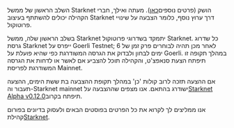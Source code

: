 השלב הראשון של ממשל Starknet הושק (פרטים נוספים[כאן](https://www.starknet.io/en/posts/governance/starknets-governance-first-phase)). מעתה ואילך, חברי הקהילה יכולים להשתתף בעיצוב Starknet דרך ערוץ נוסף, כלומר הצבעה על שינויי פרוטוקול.

בשלב הראשון שלה, ממשל Starknet יתמקד בשדרוגי פרוטוקול Starknet. כל שדרוג גרסת Starknet ייפרס על Goerli Testnet; לאחר מכן תהיה לבוחרים פרק זמן של 6 ימים לבחון ולבדוק את הגרסה המשודרגת כפי שהיא פועלת על Goerli. במהלך תקופה זו תיפתח הצעת סנאפצ'ט, והקהילה תוכל להצביע אם לאשר או לדחות את הגרסה המשודרגת לפריסת Mainnet.

אם ההצעה תזכה לרוב קולות 'כן' במהלך תקופת ההצבעה בת ששת הימים, ההצעה תעבור וה-Starknet mainnet ישודרג בהתאם. אנו מצפים שההצבעה על[Starknet Alpha v0.12.0](https://docs.starknet.io/documentation/starknet_versions/upcoming_versions/#what_to_expect)תיפתח בקרוב.

אנו ממליצים לך לקרוא את כל הפרטים בפוסטים הבאים ולעסוק בדיונים בפורום קהילת[Starknet](https://community.starknet.io/).